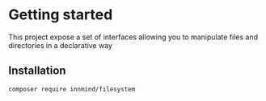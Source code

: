 # Getting started

This project expose a set of interfaces allowing you to manipulate files and directories in a declarative way

## Installation

```sh
composer require innmind/filesystem
```

